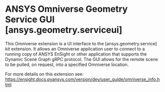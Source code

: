# ANSYS Omniverse Geometry Service GUI [ansys.geometry.serviceui]

This Omniverse extension is a UI interface to the [ansys.geometry.service]
kit extension.  It allows an Omniverse application user to connect to
a running copy of ANSYS EnSight or other application that supports the
Dynamic Scene Graph gRPC protocol.  The GUI allows for the remote scene
to be pulled, on request,  into a specified Omniverse location.


For more details on this extension see:
https://ensight.docs.pyansys.com/version/dev/user_guide/omniverse_info.html


